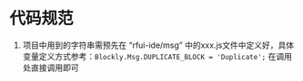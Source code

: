# 代码规范 #

1. 项目中用到的字符串需预先在 “rfui-ide/msg” 中的xxx.js文件中定义好，具体变量定义方式参考：`Blockly.Msg.DUPLICATE_BLOCK = 'Duplicate';` 在调用处直接调用即可
